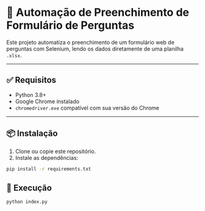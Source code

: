 # 🧠 Automação de Preenchimento de Formulário de Perguntas

Este projeto automatiza o preenchimento de um formulário web de perguntas com Selenium, lendo os dados diretamente de uma planilha `.xlsx`.

---

## ✅ Requisitos

- Python 3.8+
- Google Chrome instalado
- `chromedriver.exe` compatível com sua versão do Chrome

---

## 📦 Instalação

1. Clone ou copie este repositório.
2. Instale as dependências:

```bash
pip install -r requirements.txt
```

## 🚀 Execução
 
```bash
python index.py
```
